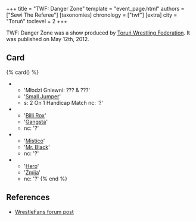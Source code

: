 +++
title = "TWF: Danger Zone"
template = "event_page.html"
authors = ["Sewi The Referee"]
[taxonomies]
chronology = ["twf"]
[extra]
city = "Toruń"
toclevel = 2
+++

TWF: Danger Zone was a show produced by [Toruń Wrestling Federation](@/o/twf.md). It was published on May 12th, 2012.

## Card

{% card() %}
- - 'Młodzi Gniewni: ??? & ???'
  - '[Small Jumper](@/w/small-jumper.md)'
  - s: 2 On 1 Handicap Match
    nc: '?'
- - '[Billi Rox](@/w/corin-mear.md)'
  - '[Gangsta](@/w/jay-revolt.md)'
  - nc: '?'
- - '[Mistico](@/w/mistico.md)'
  - '[Mr. Black](@/w/mr-black.md)'
  - nc: '?'
- - '[Hero](@/w/pj-blake.md)'
  - '[Żmija](@/w/zmija.md)'
  - nc: '?'
{% end %}

## References

* [WrestleFans forum post](https://wrestlefans.pl/forum/viewtopic.php?f=59&t=29502)
